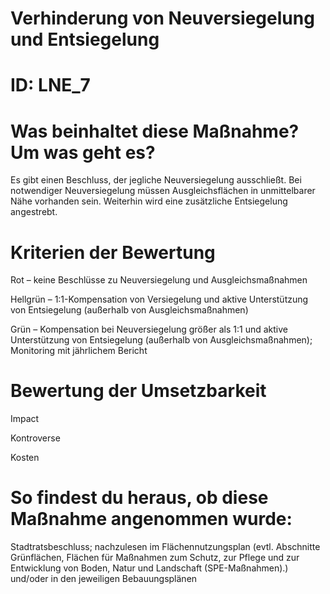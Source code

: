 # Verhinderung von Neuversiegelung und Entsiegelung
# ID: LNE_7
# Was beinhaltet diese Maßnahme? Um was geht es?

Es gibt einen Beschluss, der jegliche Neuversiegelung ausschließt. Bei notwendiger Neuversiegelung müssen Ausgleichsflächen in unmittelbarer Nähe vorhanden sein. Weiterhin wird eine zusätzliche Entsiegelung angestrebt.

# Kriterien der Bewertung

Rot – keine Beschlüsse zu Neuversiegelung und Ausgleichsmaßnahmen

Hellgrün – 1:1-Kompensation von Versiegelung und aktive Unterstützung von Entsiegelung (außerhalb von Ausgleichsmaßnahmen)

Grün – Kompensation bei Neuversiegelung größer als 1:1 und aktive Unterstützung von Entsiegelung (außerhalb von Ausgleichsmaßnahmen); Monitoring mit jährlichem Bericht

# Bewertung der Umsetzbarkeit

Impact

Kontroverse

Kosten

# So findest du heraus, ob diese Maßnahme angenommen wurde:
Stadtratsbeschluss; nachzulesen im Flächennutzungsplan (evtl. Abschnitte Grünflächen, Flächen für Maßnahmen zum Schutz, zur Pflege und zur Entwicklung von Boden, Natur und Landschaft (SPE-Maßnahmen).) und/oder in den jeweiligen Bebauungsplänen
